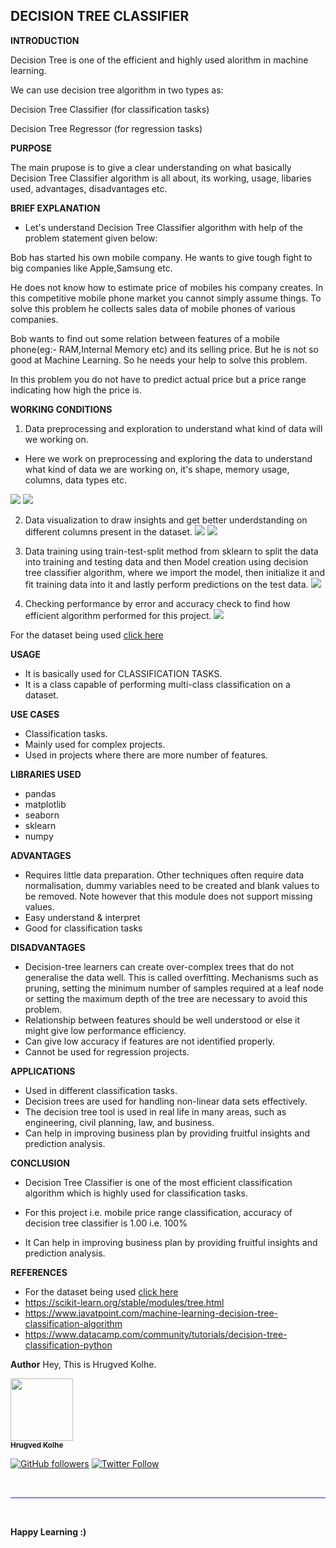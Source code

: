## **DECISION TREE CLASSIFIER**

**INTRODUCTION**

Decision Tree is one of the efficient and highly used alorithm in machine learning.

We can use decision tree algorithm in two types as:

Decision Tree Classifier (for classification tasks)

Decision Tree Regressor (for regression tasks)

**PURPOSE**

The main prupose is to give a clear understanding on what basically Decision Tree Classifier algorithm is all about, its working, usage, libaries used, advantages, disadvantages etc.


**BRIEF EXPLANATION**
- Let's understand Decision Tree Classifier algorithm with help of the problem statement given below:

Bob has started his own mobile company. He wants to give tough fight to big companies like Apple,Samsung etc.

He does not know how to estimate price of mobiles his company creates. In this competitive mobile phone market you cannot simply assume things. To solve this problem he collects sales data of mobile phones of various companies.

Bob wants to find out some relation between features of a mobile phone(eg:- RAM,Internal Memory etc) and its selling price. But he is not so good at Machine Learning. So he needs your help to solve this problem.

In this problem you do not have to predict actual price but a price range indicating how high the price is.

**WORKING CONDITIONS**
1.  Data preprocessing and exploration to understand what kind of data will we working on.

- Here we work on preprocessing and exploring the data to understand what kind of data we are working on, it's shape, memory usage, columns, data types etc.

![](https://github.com/ayushi424/DS-ScriptsNook/blob/main/Machine%20Learning/Algorithms/Decision%20Tree%20Classifier/Images/dtc1.jpg)
![](https://github.com/ayushi424/DS-ScriptsNook/blob/main/Machine%20Learning/Algorithms/Decision%20Tree%20Classifier/Images/dtc2.jpg)

2.  Data visualization to draw insights and get better underdstanding on different columns present in the dataset.
![](https://github.com/ayushi424/DS-ScriptsNook/blob/main/Machine%20Learning/Algorithms/Decision%20Tree%20Classifier/Images/dtc3.jpg)
![](https://github.com/ayushi424/DS-ScriptsNook/blob/main/Machine%20Learning/Algorithms/Decision%20Tree%20Classifier/Images/dtc4.jpg)



3. Data training using train-test-split method from sklearn to split the data into training and testing data and then  Model creation using decision tree classifier algorithm, where we import the model, then initialize it and fit training data into it and lastly perform predictions on the test data.
 ![](https://github.com/ayushi424/DS-ScriptsNook/blob/main/Machine%20Learning/Algorithms/Decision%20Tree%20Classifier/Images/dtc5.jpg)

5.  Checking performance by error and accuracy check to find how efficient algorithm performed for this project.
![](https://github.com/ayushi424/DS-ScriptsNook/blob/main/Machine%20Learning/Algorithms/Decision%20Tree%20Classifier/Images/dtc6.jpg)

   For the dataset being used [click here](https://www.kaggle.com/iabhishekofficial/mobile-price-classification?select=train.csv)

**USAGE**
- It is basically used for CLASSIFICATION TASKS.
- It is a class capable of performing multi-class classification on a dataset.

**USE CASES**
- Classification tasks.
- Mainly used for complex projects.
- Used in projects where there are more number of features.

**LIBRARIES USED**
- pandas
- matplotlib
- seaborn
- sklearn
- numpy

**ADVANTAGES**
- Requires little data preparation. Other techniques often require data normalisation, dummy variables need to be created and blank values to be removed. Note however that this module does not support missing values.
- Easy understand & interpret
- Good for classification tasks


**DISADVANTAGES**
- Decision-tree learners can create over-complex trees that do not generalise the data well. This is called overfitting. Mechanisms such as pruning, setting the minimum number of samples required at a leaf node or setting the maximum depth of the tree are necessary to avoid this problem.
- Relationship between features should be well understood or else it might give low performance efficiency.
- Can give low accuracy if features are not identified properly.
- Cannot be used for regression projects.

**APPLICATIONS**

- Used in different classification tasks.
- Decision trees are used for handling non-linear data sets effectively.
- The decision tree tool is used in real life in many areas, such as engineering, civil planning, law, and business.
- Can help in improving business plan by providing fruitful insights and prediction analysis.

**CONCLUSION**

*  Decision Tree Classifier is one of the most efficient classification algorithm which is highly used for classification tasks.

*  For this project i.e. mobile price range classification, accuracy of decision tree classifier is 1.00 i.e. 100%

*  It Can help in improving business plan by providing fruitful insights and prediction analysis.


**REFERENCES**

- For the dataset being used [click here](https://www.kaggle.com/iabhishekofficial/mobile-price-classification?select=train.csv)
- https://scikit-learn.org/stable/modules/tree.html
- https://www.javatpoint.com/machine-learning-decision-tree-classification-algorithm
- https://www.datacamp.com/community/tutorials/decision-tree-classification-python


**Author**
Hey, This is Hrugved Kolhe.

<a href="https://github.com/hrugved06"><img src="https://avatars.githubusercontent.com/u/59966943?s=400&u=445f4a7598547c0ecdeb22a265dd1a3dad9e297d&v=4" width="100px;" alt=""/><br /><sub><b> Hrugved Kolhe</b></sub></a>
</br>

[![GitHub followers](https://img.shields.io/github/followers/hrugved06.svg?label=Follow%20@hrugved06&style=social)](https://github.com/hrugved06)  [![Twitter Follow](https://img.shields.io/twitter/follow/HrugVed_?style=social)](https://twitter.com/HrugVed_)

</br>
<hr style="height:2px;#8080ffborder-width:0;border-radius: 5px;color:gray;background-color:#8080ff">
</br>

**Happy Learning :)**
